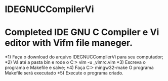 # IDEGNUCCompilerVi
Completed IDE GNU C Compiler e Vi editor with Vifm file maneger.
================================================
*1) Faça o download do arquivo IDEGNUCCompilerVi para seu computador;
*2) Vá até a pasta bin e rode o C:\> vim -u _vimrc.vim
*3) Escreva o programa e Makefile e salve;
*4) Faça
  C:\> mingw32-make
  O programa Makefile será executado
 *5) Execute o programa criado.
